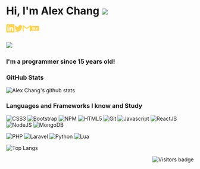 # Hi, I'm Alex Chang <img src="https://media.giphy.com/media/kHlLdUk50a3AKXM9v1/giphy.gif" width="25px">


[<img align="left" alt="ryokochang | LinkedIn" width="22px" src="./linkedin.svg" />][linkedin]
[<img align="left" alt="alexchang35 | Twitter" width="22px" src="./twitter.svg" />][twitter]
[<img align="left" alt="alexscchang1 | Gmail" width="22px" src="./gmail.svg" />][gmail]
[<img align="left" alt="ryokochang | Dev.to" width="22px" src="./dev-dot-to.svg" />][devto]

<br>
<br>

![](https://www.codewars.com/users/ryokochang/badges/small)


### **I'm a programmer since 15 years old!**

### GitHub Stats


![Alex Chang's github stats](https://github-readme-stats.vercel.app/api?username=ryokochang&show_icons=true&theme=vue-dark)


### Languages and Frameworks I know and Study

![CSS3](https://img.shields.io/badge/-CSS3-1572B6?style=flat&logo=css3)
![Bootstrap](https://img.shields.io/badge/-Bootstrap-563D7C?style=flat&logo=bootstrap&logoColor=white)
![NPM](https://img.shields.io/badge/-NPM-CB3837?style=flat&logo=npm&logoColor=white)
![HTML5](https://img.shields.io/badge/-HTML5-E34F26?style=flat&logo=html5&logoColor=white)
![Git](https://img.shields.io/badge/-Git-F05032?style=flat&logo=git&logoColor=white)
![Javascript](https://img.shields.io/badge/-JavaScript-EDD222?style=flat&logo=javascript&logoColor=white)
![ReactJS](https://img.shields.io/badge/-ReactJS-51CBF2?style=flat&logo=react&logoColor=white)
![NodeJS](http://img.shields.io/badge/-NodeJS-6EBF20?style=flat&logo=node.js&logoColor=white)
![MongoDB](http://img.shields.io/badge/-MongoDB-47A248?style=flat&logo=mongodb&logoColor=white)

![PHP](http://img.shields.io/badge/-PHP-777bb3?style=flat&logo=PHP&logoColor=white)
![Laravel](http://img.shields.io/badge/-Laravel-ef3b2d?style=flat&logo=laravel&logoColor=white)
![Python](http://img.shields.io/badge/-Python-1e415e?style=flat&logo=python&logoColor=white)
![Lua](http://img.shields.io/badge/-Lua-000081?style=flat&logo=lua&logoColor=white)

![Top Langs](https://github-readme-stats.vercel.app/api/top-langs/?username=ryokochang&theme=vue-dark&layout=compact)

 <a href="https://badges.pufler.dev">
    <img align="right" src="https://badges.pufler.dev/visits/ryokochang/ryokochang?color=yellow" alt="Visitors badge" />
 </a>

[linkedin]: https://www.linkedin.com/in/ryokochang/
[twitter]: https://www.twitter.com/ryokochang/
[gmail]: mailto:alexscchang1@gmail.com
[devto]: https://dev.to/ryokochang

